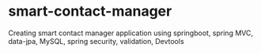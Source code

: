 
# smart-contact-manager
Creating smart contact manager application using springboot, spring MVC, data-jpa, MySQL, spring security, validation, Devtools
